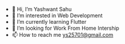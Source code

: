 - 👋 Hi, I’m Yashwant Sahu
- 👀 I’m interested in Web Development
- 🌱 I’m currently learning Flutter
- 💞️ I’m looking for Work From Home Intership
- 📫 How to reach me ys25701@gmail.com



